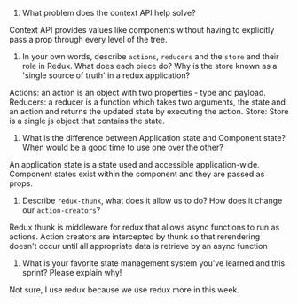 1. What problem does the context API help solve?

Context API provides  values like components without having to explicitly pass a prop through every level of the tree.

1. In your own words, describe `actions`, `reducers` and the `store` and their role in Redux. What does each piece do? Why is the store known as a 'single source of truth' in a redux application?

Actions: an action is an object with  two properties - type and payload.
Reducers: a reducer is a function which takes two arguments, the state and an action and returns the updated state by executing the action.
Store: Store is a single js object that contains the state. 

1. What is the difference between Application state and Component state? When would be a good time to use one over the other?

An application state is a state used and accessible application-wide. Component states exist within the component and they are passed as props.

1. Describe `redux-thunk`, what does it allow us to do? How does it change our `action-creators`?

Redux thunk is middleware for redux that allows async functions to run as actions. Action creators are intercepted by thunk so that rerendering doesn't occur until all appropriate data is retrieve by an async function

1. What is your favorite state management system you've learned and this sprint? Please explain why!

Not sure, I use redux because we use redux more in this week.
